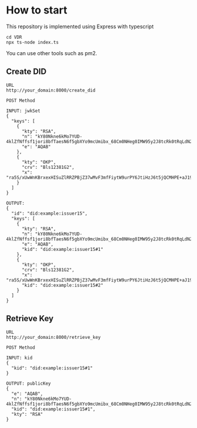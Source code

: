 <!--
This README describes the package. If you publish this package to pub.dev,
this README's contents appear on the landing page for your package.

For information about how to write a good package README, see the guide for
[writing package pages](https://dart.dev/guides/libraries/writing-package-pages).

For general information about developing packages, see the Dart guide for
[creating packages](https://dart.dev/guides/libraries/create-library-packages)
and the Flutter guide for
[developing packages and plugins](https://flutter.dev/developing-packages).
-->

# How to start
This repository is implemented using Express with typescript
```
cd VDR
npx ts-node index.ts
```
You can use other tools such as pm2.


## Create DID

```
URL
http://your_domain:8000/create_did

POST Method

INPUT: jwkSet
{
  "keys": [
    {
      "kty": "RSA",
      "n": "kY80Nkne6kMo7YUD-4klZfNffsf1jori8bfTaesN6f5gbXYo9mcUmibx_68Cm0NHeg0IMW95y2J8tcRk0tRqLdN246_SmQD4XfhDZMCD2cvJ2Du9ziBbqye8CC651_zGqHBJiCzf8qppQ7QcZwKtZ_d_useYfrLrb3KTHrrRVObzC0FX7fJHV010wFDNTQDiYFuvwY5CP4r7xOfUpGie7X3wnAZkhGa8DP61469MQboQA0ICcsGxJBI4JxmErO6D2VOXSFmrBMbXySVbWYVPTf7fZ_8MuevvBMp24A9Yu4vmQJyqq3PLM3Yq24Omtl4RcqjQMmSmFb0SdCXxesfPjQ==",
      "e": "AQAB"
    },
    {
      "kty": "OKP",
      "crv": "Bls12381G2",
      "x": "ra5S/xUwWnKBrxexHISuZlRRZPBjZ37wMvF3mfFiytW9urPY6JtiHzJ6t5jQCMHPE+aJ195CvaoS3uRGH0SoUjnGxeuMv+IcWpVhtmy2s1w7ZVgF7ZifpD0Bd9Eu8rpw"
    }
  ]
}

OUTPUT: 
{
  "id": "did:example:issuer15",
  "keys": [
    {
      "kty": "RSA",
      "n": "kY80Nkne6kMo7YUD-4klZfNffsf1jori8bfTaesN6f5gbXYo9mcUmibx_68Cm0NHeg0IMW95y2J8tcRk0tRqLdN246_SmQD4XfhDZMCD2cvJ2Du9ziBbqye8CC651_zGqHBJiCzf8qppQ7QcZwKtZ_d_useYfrLrb3KTHrrRVObzC0FX7fJHV010wFDNTQDiYFuvwY5CP4r7xOfUpGie7X3wnAZkhGa8DP61469MQboQA0ICcsGxJBI4JxmErO6D2VOXSFmrBMbXySVbWYVPTf7fZ_8MuevvBMp24A9Yu4vmQJyqq3PLM3Yq24Omtl4RcqjQMmSmFb0SdCXxesfPjQ==",
      "e": "AQAB",
      "kid": "did:example:issuer15#1"
    },
    {
      "kty": "OKP",
      "crv": "Bls12381G2",
      "x": "ra5S/xUwWnKBrxexHISuZlRRZPBjZ37wMvF3mfFiytW9urPY6JtiHzJ6t5jQCMHPE+aJ195CvaoS3uRGH0SoUjnGxeuMv+IcWpVhtmy2s1w7ZVgF7ZifpD0Bd9Eu8rpw",
      "kid": "did:example:issuer15#2"
    }
  ]
}
```

## Retrieve Key

```
URL
http://your_domain:8000/retrieve_key

POST Method

INPUT: kid
{
  "kid": "did:example:issuer15#1"
}

OUTPUT: publicKey
{
  "e": "AQAB",
  "n": "kY80Nkne6kMo7YUD-4klZfNffsf1jori8bfTaesN6f5gbXYo9mcUmibx_68Cm0NHeg0IMW95y2J8tcRk0tRqLdN246_SmQD4XfhDZMCD2cvJ2Du9ziBbqye8CC651_zGqHBJiCzf8qppQ7QcZwKtZ_d_useYfrLrb3KTHrrRVObzC0FX7fJHV010wFDNTQDiYFuvwY5CP4r7xOfUpGie7X3wnAZkhGa8DP61469MQboQA0ICcsGxJBI4JxmErO6D2VOXSFmrBMbXySVbWYVPTf7fZ_8MuevvBMp24A9Yu4vmQJyqq3PLM3Yq24Omtl4RcqjQMmSmFb0SdCXxesfPjQ==",
  "kid": "did:example:issuer15#1",
  "kty": "RSA"
}
```
